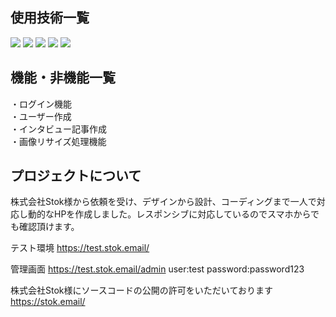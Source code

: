 ## 使用技術一覧
<p style="display: inline">
<img src="https://img.shields.io/badge/-Laravel-E74430.svg?logo=laravel&style=plastic">
<img src="https://img.shields.io/badge/-Javascript-F7DF1E.svg?logo=javascript&style=plastic">
<img src="https://img.shields.io/badge/-Jquery-0769AD.svg?logo=jquery&style=plastic">
<img src="https://img.shields.io/badge/-Mysql-4479A1.svg?logo=mysql&style=plastic">
<img src="https://img.shields.io/badge/-Docker-1488C6.svg?logo=docker&style=plastic">
</p>

## 機能・非機能一覧
・ログイン機能<br>
・ユーザー作成<br>
・インタビュー記事作成<br>
・画像リサイズ処理機能

## プロジェクトについて

株式会社Stok様から依頼を受け、デザインから設計、コーディングまで一人で対応し動的なHPを作成しました。レスポンシブに対応しているのでスマホからでも確認頂けます。


テスト環境
https://test.stok.email/

管理画面
https://test.stok.email/admin
user:test
password:password123

株式会社Stok様にソースコードの公開の許可をいただいております
https://stok.email/
